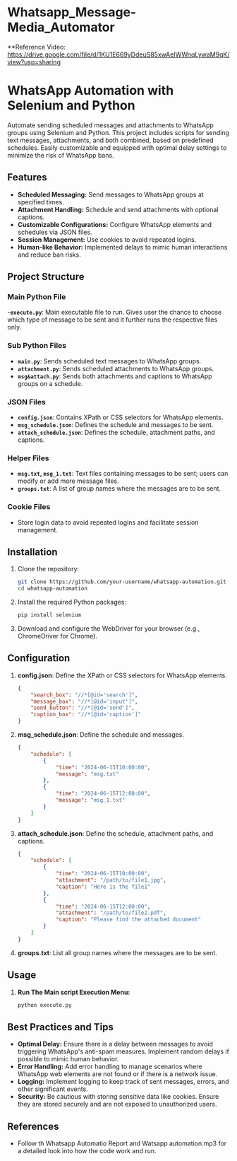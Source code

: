 # Whatsapp_Message-Media_Automator

**Reference Video: https://drive.google.com/file/d/1KU1E669yDdeuS85xwAeIWWnqLywaM9qK/view?usp=sharing
 
# WhatsApp Automation with Selenium and Python

Automate sending scheduled messages and attachments to WhatsApp groups using Selenium and Python. This project includes scripts for sending text messages, attachments, and both combined, based on predefined schedules. Easily customizable and equipped with optimal delay settings to minimize the risk of WhatsApp bans.

## Features

- **Scheduled Messaging:** Send messages to WhatsApp groups at specified times.
- **Attachment Handling:** Schedule and send attachments with optional captions.
- **Customizable Configurations:** Configure WhatsApp elements and schedules via JSON files.
- **Session Management:** Use cookies to avoid repeated logins.
- **Human-like Behavior:** Implemented delays to mimic human interactions and reduce ban risks.

## Project Structure

### Main Python File
-**`execute.py`**: Main executable file to run. Gives user the chance to choose which type of message to be sent and it further runs the respective files only.

### Sub Python Files
- **`main.py`**: Sends scheduled text messages to WhatsApp groups.
- **`attachment.py`**: Sends scheduled attachments to WhatsApp groups.
- **`msg&attach.py`**: Sends both attachments and captions to WhatsApp groups on a schedule.

### JSON Files
- **`config.json`**: Contains XPath or CSS selectors for WhatsApp elements.
- **`msg_schedule.json`**: Defines the schedule and messages to be sent.
- **`attach_schedule.json`**: Defines the schedule, attachment paths, and captions.

### Helper Files
- **`msg.txt`, `msg_1.txt`**: Text files containing messages to be sent; users can modify or add more message files.
- **`groups.txt`**: A list of group names where the messages are to be sent.

### Cookie Files
- Store login data to avoid repeated logins and facilitate session management.

## Installation

1. Clone the repository:
    ```sh
    git clone https://github.com/your-username/whatsapp-automation.git
    cd whatsapp-automation
    ```

2. Install the required Python packages:
    ```sh
    pip install selenium
    ```

3. Download and configure the WebDriver for your browser (e.g., ChromeDriver for Chrome).

## Configuration

1. **config.json**: Define the XPath or CSS selectors for WhatsApp elements.
    ```json
    {
        "search_box": "//*[@id='search']",
        "message_box": "//*[@id='input']",
        "send_button": "//*[@id='send']",
        "caption_box": "//*[@id='caption']"
    }
    ```

2. **msg_schedule.json**: Define the schedule and messages.
    ```json
    {
        "schedule": [
            {
                "time": "2024-06-15T10:00:00",
                "message": "msg.txt"
            },
            {
                "time": "2024-06-15T12:00:00",
                "message": "msg_1.txt"
            }
        ]
    }
    ```

3. **attach_schedule.json**: Define the schedule, attachment paths, and captions.
    ```json
    {
        "schedule": [
            {
                "time": "2024-06-15T10:00:00",
                "attachment": "/path/to/file1.jpg",
                "caption": "Here is the file1"
            },
            {
                "time": "2024-06-15T12:00:00",
                "attachment": "/path/to/file2.pdf",
                "caption": "Please find the attached document"
            }
        ]
    }
    ```

4. **groups.txt**: List all group names where the messages are to be sent.

## Usage

1. **Run The Main script Execution Menu:**
    ```sh
    python execute.py
    ```



## Best Practices and Tips

- **Optimal Delay:** Ensure there is a delay between messages to avoid triggering WhatsApp's anti-spam measures. Implement random delays if possible to mimic human behavior.
- **Error Handling:** Add error handling to manage scenarios where WhatsApp web elements are not found or if there is a network issue.
- **Logging:** Implement logging to keep track of sent messages, errors, and other significant events.
- **Security:** Be cautious with storing sensitive data like cookies. Ensure they are stored securely and are not exposed to unauthorized users.

## References
- Follow th Whatsapp Automatio Report and Watsapp automation.mp3 for a detailed look into how the code work and run.





